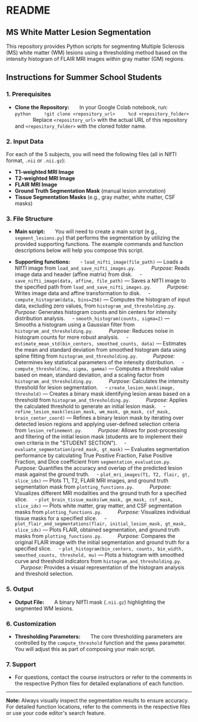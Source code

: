 # README

## MS White Matter Lesion Segmentation

This repository provides Python scripts for segmenting Multiple Sclerosis (MS) white matter (WM) lesions using a thresholding method based on the intensity histogram of FLAIR MRI images within gray matter (GM) regions.

## Instructions for Summer School Students

### 1. Prerequisites

- **Clone the Repository:**  
    In your Google Colab notebook, run:  
    ```python
    !git clone <repository_url>
    %cd <repository_folder>
    ```
    Replace `<repository_url>` with the actual URL of this repository and `<repository_folder>` with the cloned folder name.

### 2. Input Data

For each of the 5 subjects, you will need the following files (all in NIfTI format, `.nii` or `.nii.gz`):

- **T1-weighted MRI Image**
- **T2-weighted MRI Image**
- **FLAIR MRI Image**
- **Ground Truth Segmentation Mask** (manual lesion annotation)
- **Tissue Segmentation Masks** (e.g., gray matter, white matter, CSF masks)

### 3. File Structure

- **Main script:**  
    You will need to create a main script (e.g., `segment_lesions.py`) that performs the segmentation by utilizing the provided supporting functions. The example commands and function descriptions below will help you compose this script.

- **Supporting functions:**  
    - `load_nifti_image(file_path)` — Loads a NIfTI image from `load_and_save_nifti_images.py`.  
        *Purpose:* Reads image data and header (affine matrix) from disk.
    - `save_nifti_image(data, affine, file_path)` — Saves a NIfTI image to the specified path from `load_and_save_nifti_images.py`.  
        *Purpose:* Writes image data and affine transformation to disk.
    - `compute_histogram(data, bins=256)` — Computes the histogram of input data, excluding zero values, from `histogram_and_thresholding.py`.  
        *Purpose:* Generates histogram counts and bin centers for intensity distribution analysis.
    - `smooth_histogram(counts, sigma=2)` — Smooths a histogram using a Gaussian filter from `histogram_and_thresholding.py`.  
        *Purpose:* Reduces noise in histogram counts for more robust analysis.
    - `estimate_mean_std(bin_centers, smoothed_counts, data)` — Estimates the mean and standard deviation from smoothed histogram data using spline fitting from `histogram_and_thresholding.py`.  
        *Purpose:* Determines key statistical parameters of the intensity distribution.
    - `compute_threshold(mu, sigma, gamma)` — Computes a threshold value based on mean, standard deviation, and a scaling factor from `histogram_and_thresholding.py`.  
        *Purpose:* Calculates the intensity threshold for lesion segmentation.
    - `create_lesion_mask(image, threshold)` — Creates a binary mask identifying lesion areas based on a threshold from `histogram_and_thresholding.py`.  
        *Purpose:* Applies the calculated threshold to generate an initial lesion mask.
    - `refine_lesion_mask(lesion_mask, wm_mask, gm_mask, csf_mask, brain_center_coord)` — Refines a binary lesion mask by iterating over detected lesion regions and applying user-defined selection criteria from `lesion_refinement.py`.  
        *Purpose:* Allows for post-processing and filtering of the initial lesion mask (students are to implement their own criteria in the "STUDENT SECTION").
    - `evaluate_segmentation(pred_mask, gt_mask)` — Evaluates segmentation performance by calculating True Positive Fraction, False Positive Fraction, and Dice coefficient from `segmentation_evaluation.py`.  
        *Purpose:* Quantifies the accuracy and overlap of the predicted lesion mask against the ground truth.
    - `plot_mri_images(T1, T2, flair, gt, slice_idx)` — Plots T1, T2, FLAIR MRI images, and ground truth segmentation mask from `plotting_functions.py`.  
        *Purpose:* Visualizes different MRI modalities and the ground truth for a specified slice.
    - `plot_brain_tissue_masks(wm_mask, gm_mask, csf_mask, slice_idx)` — Plots white matter, gray matter, and CSF segmentation masks from `plotting_functions.py`.  
        *Purpose:* Visualizes individual tissue masks for a specified slice.
    - `plot_flair_and_segmentations(flair, initial_lesion_mask, gt_mask, slice_idx)` — Plots FLAIR, obtained segmentation, and ground truth masks from `plotting_functions.py`.  
        *Purpose:* Compares the original FLAIR image with the initial segmentation and ground truth for a specified slice.
    - `plot_histogram(bin_centers, counts, bin_width, smoothed_counts, threshold, mu)` — Plots a histogram with smoothed curve and threshold indicators from `histogram_and_thresholding.py`.  
        *Purpose:* Provides a visual representation of the histogram analysis and threshold selection.

### 5. Output

- **Output File:**  
    A binary NIfTI mask (`.nii.gz`) highlighting the segmented WM lesions.

### 6. Customization

- **Thresholding Parameters:**  
    The core thresholding parameters are controlled by the `compute_threshold` function and the `gamma` parameter. You will adjust this as part of composing your main script.

### 7. Support

- For questions, contact the course instructors or refer to the comments in the respective Python files for detailed explanations of each function.

---

**Note:** Always visually inspect the segmentation results to ensure accuracy.  
For detailed function locations, refer to the comments in the respective files or use your code editor's search feature.